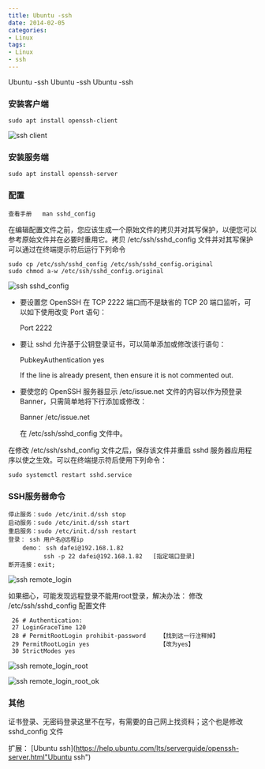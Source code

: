 ```yaml
---
title: Ubuntu -ssh
date: 2014-02-05
categories: 
- Linux
tags:
- Linux
- ssh
---
```

Ubuntu -ssh
Ubuntu -ssh
Ubuntu -ssh

<!-- more -->

### 安装客户端

```
sudo apt install openssh-client
```

![ssh client](/img/ubuntu/ssh/ssh_client.png "ssh client")

### 安装服务端

```
sudo apt install openssh-server
```

### 配置

```
查看手册   man sshd_config
```

在编辑配置文件之前，您应该生成一个原始文件的拷贝并对其写保护，以便您可以参考原始文件并在必要时重用它。拷贝 /etc/ssh/sshd_config 文件并对其写保护可以通过在终端提示符后运行下列命令

```
sudo cp /etc/ssh/sshd_config /etc/ssh/sshd_config.original
sudo chmod a-w /etc/ssh/sshd_config.original
```

![ssh sshd_config](/img/ubuntu/ssh/ssh_sshd_config.png "ssh sshd_config")

- 要设置您 OpenSSH 在 TCP 2222 端口而不是缺省的 TCP 20 端口监听，可以如下使用改变 Port 语句：

  Port 2222

- 要让 sshd 允许基于公钥登录证书，可以简单添加或修改该行语句：

  PubkeyAuthentication yes

  If the line is already present, then ensure it is not commented out.

- 要使您的 OpenSSH 服务器显示 /etc/issue.net 文件的内容以作为预登录 Banner，只需简单地将下行添加或修改：

  Banner /etc/issue.net

  在 /etc/ssh/sshd_config 文件中。

在修改 /etc/ssh/sshd_config 文件之后，保存该文件并重启 sshd 服务器应用程序以使之生效。可以在终端提示符后使用下列命令：

```
sudo systemctl restart sshd.service
```

### SSH服务器命令

```
停止服务：sudo /etc/init.d/ssh stop
启动服务：sudo /etc/init.d/ssh start
重启服务：sudo /etc/init.d/ssh restart
登录： ssh 用户名@远程ip
	demo： ssh dafei@192.168.1.82
		  ssh -p 22 dafei@192.168.1.82   [指定端口登录]
断开连接：exit;
```

![ssh remote_login](/img/ubuntu/ssh/ssh_remote_login.png "ssh remote_login")

如果细心，可能发现远程登录不能用root登录，解决办法： 修改 /etc/ssh/sshd_config 配置文件

```
 26 # Authentication:
 27 LoginGraceTime 120
 28 # PermitRootLogin prohibit-password    【找到这一行注释掉】
 29 PermitRootLogin yes                    【改为yes】
 30 StrictModes yes

```

![ssh remote_login_root](/img/ubuntu/ssh/ssh_remote_login_root.png "ssh remote_login_root")

![ssh remote_login_root_ok](/img/ubuntu/ssh/ssh_remote_login_ok.png "ssh remote_login_root_ok")

### 其他

证书登录、无密码登录这里不在写，有需要的自己网上找资料；这个也是修改 sshd_config 文件

扩展：
 [Ubuntu ssh](https://help.ubuntu.com/lts/serverguide/openssh-server.html"Ubuntu ssh")






























